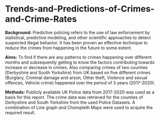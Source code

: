# Trends-and-Predictions-of-Crimes-and-Crime-Rates
**Background:** Predictive policing refers to the use of law enforcement by statistical, predictive 
modeling, and other scientific approaches to detect suspected illegal behavior. It has been 
proven an effective technique to reduce the crimes from happening in the future to some 
extent.

**Aims:** To find if there are any patterns to crimes happening over different months and 
subsequently getting to know the factors contributing towards increase or decrease in crimes. 
Also comparing crimes of two counties (Derbyshire and South Yorkshire) from UK based on five 
different crimes (Burglary, Criminal damage and arson, Other theft, Violence and sexual 
offences, Vehicle crime) happened over the period of 3 years (2017-2020).

**Methods:** Publicly available UK Police data from 2017-2020 was used as a basis for this report.
The crime data was retrieved for the counties of Derbyshire and South Yorkshire from the used 
Police Datasets. A combination of Line graph and Choropleth Maps were used to acquire the 
required result.
